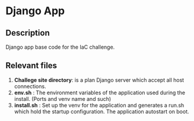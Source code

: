 # Django App
## Description
Django app base code for the IaC challenge.
## Relevant files
1. **Challege site directory**: is a plan Django server which accept all host connections.
2. **env.sh** : The environment variables of the application used during the install. (Ports and venv name and such)
3. **install.sh** : Set up the venv for the application and generates a run.sh which hold the startup configuration. The application autostart on boot.
